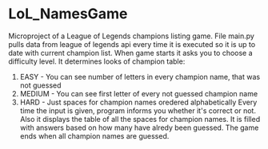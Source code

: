 # LoL_NamesGame
Microproject of a League of Legends champions listing game. File main.py pulls data from league of legends api every time it is executed so it is up to date with current champion list. When game starts it asks you to choose a difficulty level. It determines looks of champion table:
  1. EASY - You can see number of letters in every champion name, that was not guessed
  2. MEDIUM - You can see first letter of every not guessed champion name
  3. HARD - Just spaces for champion names oredered alphabetically
Every time the input is given, program informs you whether it's correct or not. Also it displays the table of all the spaces for champion names. It is filled with answers based on how many have alredy been guessed. The game ends when all champion names are guessed.
